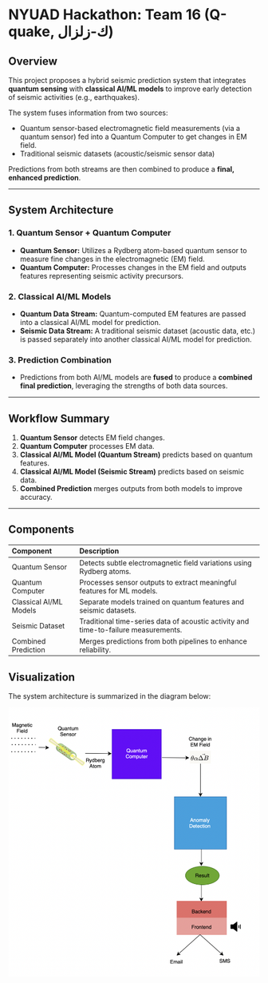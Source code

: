 # NYUAD Hackathon: Team 16 (Q-quake, ك-زلزال)

## Overview
This project proposes a hybrid seismic prediction system that integrates **quantum sensing** with **classical AI/ML models** to improve early detection of seismic activities (e.g., earthquakes).

The system fuses information from two sources:
- Quantum sensor-based electromagnetic field measurements (via a quantum sensor) fed into a Quantum Computer to get changes in EM field.
- Traditional seismic datasets (acoustic/seismic sensor data)

Predictions from both streams are then combined to produce a **final, enhanced prediction**.

---

## System Architecture

### 1. Quantum Sensor + Quantum Computer
- **Quantum Sensor:** Utilizes a Rydberg atom-based quantum sensor to measure fine changes in the electromagnetic (EM) field.
- **Quantum Computer:** Processes changes in the EM field and outputs features representing seismic activity precursors.

### 2. Classical AI/ML Models
- **Quantum Data Stream:** Quantum-computed EM features are passed into a classical AI/ML model for prediction.
- **Seismic Data Stream:** A traditional seismic dataset (acoustic data, etc.) is passed separately into another classical AI/ML model for prediction.

### 3. Prediction Combination
- Predictions from both AI/ML models are **fused** to produce a **combined final prediction**, leveraging the strengths of both data sources.

---

## Workflow Summary

1. **Quantum Sensor** detects EM field changes.
2. **Quantum Computer** processes EM data.
3. **Classical AI/ML Model (Quantum Stream)** predicts based on quantum features.
4. **Classical AI/ML Model (Seismic Stream)** predicts based on seismic data.
5. **Combined Prediction** merges outputs from both models to improve accuracy.

---

## Components

| Component | Description |
|:----------|:------------|
| Quantum Sensor | Detects subtle electromagnetic field variations using Rydberg atoms. |
| Quantum Computer | Processes sensor outputs to extract meaningful features for ML models. |
| Classical AI/ML Models | Separate models trained on quantum features and seismic datasets. |
| Seismic Dataset | Traditional time-series data of acoustic activity and time-to-failure measurements. |
| Combined Prediction | Merges predictions from both pipelines to enhance reliability. |

## Visualization

The system architecture is summarized in the diagram below:

![System Diagram](./pipeline2.png)
